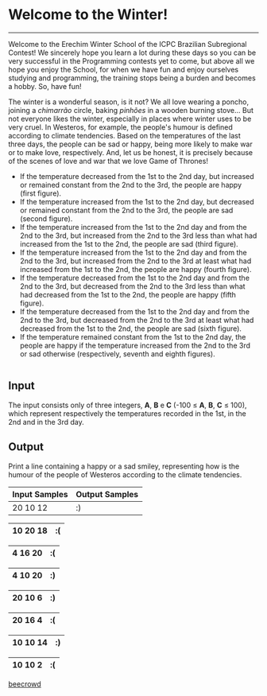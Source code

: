 # Welcome to the Winter!

---

Welcome to the Erechim Winter School of the ICPC Brazilian Subregional Contest! We sincerely hope you learn a lot during these days so you can be very successful in the Programming contests yet to come, but above all we hope you enjoy the School, for when we have fun and enjoy ourselves studying and programming, the training stops being a burden and becomes a hobby. So, have fun!

The winter is a wonderful season, is it not? We all love wearing a poncho, joining a *chimarrão* circle, baking *pinhões* in a wooden burning stove… But not everyone likes the winter, especially in places where winter uses to be very cruel. In Westeros, for example, the people's humour is defined according to climate tendencies. Based on the temperatures of the last three days, the people can be sad or happy, being more likely to make war or to make love, respectively. And, let us be honest, it is precisely because of the scenes of love and war that we love Game of Thrones!

- If the temperature decreased from the 1st to the 2nd day, but increased or remained constant from the 2nd to the 3rd, the people are happy (first figure).
- If the temperature increased from the 1st to the 2nd day, but decreased or remained constant from the 2nd to the 3rd, the people are sad (second figure).
- If the temperature increased from the 1st to the 2nd day and from the 2nd to the 3rd, but increased from the 2nd to the 3rd less than what had increased from the 1st to the 2nd, the people are sad (third figure).
- If the temperature increased from the 1st to the 2nd day and from the 2nd to the 3rd, but increased from the 2nd to the 3rd at least what had increased from the 1st to the 2nd, the people are happy (fourth figure).
- If the temperature decreased from the 1st to the 2nd day and from the 2nd to the 3rd, but decreased from the 2nd to the 3rd less than what had decreased from the 1st to the 2nd, the people are happy (fifth figure).
- If the temperature decreased from the 1st to the 2nd day and from the 2nd to the 3rd, but decreased from the 2nd to the 3rd at least what had decreased from the 1st to the 2nd, the people are sad (sixth figure).
- If the temperature remained constant from the 1st to the 2nd day, the people are happy if the temperature increased from the 2nd to the 3rd or sad otherwise (respectively, seventh and eighth figures).

<img src="https://resources.beecrowd.com.br/gallery/images/problems/UOJ_1847.jpg" title="" alt="" data-align="center">

## Input

The input consists only of three integers, **A**, **B** e **C** (-100 ≤ **A**, **B**, **C** ≤ 100), which represent respectively the temperatures recorded in the 1st, in the 2nd and in the 3rd day.

## Output

Print a line containing a happy or a sad smiley, representing how is the humour of the people of Westeros according to the climate tendencies.

| Input Samples | Output Samples |
| ------------- | -------------- |
| 20 10 12      | :)             |

| 10 20 18 | :(  |
| -------- | --- |

| 4 16 20 | :(  |
| ------- | --- |

| 4 10 20 | :)  |
| ------- | --- |

| 20 10 6 | :)  |
| ------- | --- |

| 20 16 4 | :(  |
| ------- | --- |

| 10 10 14 | :)  |
| -------- | --- |

| 10 10 2 | :(  |
| ------- | --- |

[beecrowd](https://www.beecrowd.com.br/judge/en/problems/view/1847)
